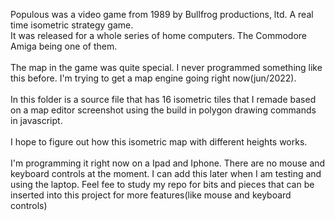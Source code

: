 Populous was a video game from 1989 by Bullfrog productions, ltd. A real time isometric strategy game. <br>
It was released for a whole series of home computers. The Commodore Amiga being one of them.<br><br>
The map in the game was quite special. I never programmed something like this before. I'm trying to get a map engine going right now(jun/2022).<br><br>
In this folder is a source file that has 16 isometric tiles that I remade based on a map editor screenshot using the build in polygon drawing commands in javascript.<br><br>
I hope to figure out how this isometric map with different heights works.<br><br>
I'm programming it right now on a Ipad and Iphone. There are no mouse and keyboard controls at the moment. I can add this later when I am testing and using the laptop. Feel fee to study my repo for bits and pieces that can be inserted into this project for more features(like mouse and keyboard controls)<br>

